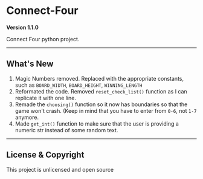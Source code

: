 # Connect-Four

**Version 1.1.0**

Connect Four python project.

---

## What's New

1. Magic Numbers removed. Replaced with the 
   appropriate constants, such as `BOARD_WIDTH`,
   `BOARD_HEIGHT`, `WINNING_LENGTH`
2. Reformated the code. Removed `reset_check_list()`
   function as I can replicate it with one line.
3. Remade the `choosing()` function so it now has
   boundaries so that the game won't crash. (Keep in
   mind that you have to enter from `0-6`, not `1-7`
   anymore.
4. Made `get_int()` function to make sure that the
   user is providing a numeric str instead of some
   random text.

---

## License & Copyright

This project is unlicensed and open source
